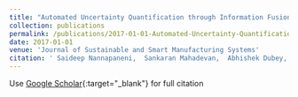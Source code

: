 ```yaml
---
title: "Automated Uncertainty Quantification through Information Fusion in Manufacturing Processes"
collection: publications
permalink: /publications/2017-01-01-Automated-Uncertainty-Quantification-through-Information-Fusion-in-Manufacturing-Processes
date: 2017-01-01
venue: 'Journal of Sustainable and Smart Manufacturing Systems'
citation: ' Saideep Nannapaneni,  Sankaran Mahadevan,  Abhishek Dubey,  David Lechevalier,  Anantha Narayanan,  Sudarsan Rachuri, &quot;Automated Uncertainty Quantification through Information Fusion in Manufacturing Processes.&quot; Journal of Sustainable and Smart Manufacturing Systems, 2017.'
---
```

Use [Google Scholar](https://scholar.google.com/scholar?q=Automated+Uncertainty+Quantification+through+Information+Fusion+in+Manufacturing+Processes){:target="_blank"} for full citation